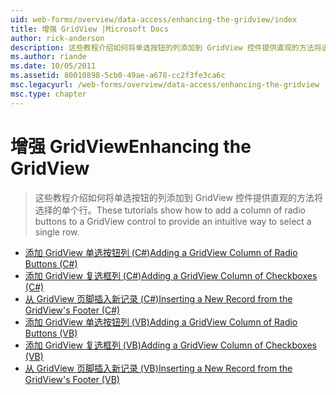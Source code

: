 ```yaml
---
uid: web-forms/overview/data-access/enhancing-the-gridview/index
title: 增强 GridView |Microsoft Docs
author: rick-anderson
description: 这些教程介绍如何将单选按钮的列添加到 GridView 控件提供直观的方法将选择的单个行。
ms.author: riande
ms.date: 10/05/2011
ms.assetid: 80010898-5cb0-49ae-a678-cc2f3fe3ca6c
msc.legacyurl: /web-forms/overview/data-access/enhancing-the-gridview
msc.type: chapter
---
```

<a name="enhancing-the-gridview"></a><span data-ttu-id="c4f4e-103">增强 GridView</span><span class="sxs-lookup"><span data-stu-id="c4f4e-103">Enhancing the GridView</span></span>
====================
> <span data-ttu-id="c4f4e-104">这些教程介绍如何将单选按钮的列添加到 GridView 控件提供直观的方法将选择的单个行。</span><span class="sxs-lookup"><span data-stu-id="c4f4e-104">These tutorials show how to add a column of radio buttons to a GridView control to provide an intuitive way to select a single row.</span></span>


- [<span data-ttu-id="c4f4e-105">添加 GridView 单选按钮列 (C#)</span><span class="sxs-lookup"><span data-stu-id="c4f4e-105">Adding a GridView Column of Radio Buttons (C#)</span></span>](adding-a-gridview-column-of-radio-buttons-cs.md)
- [<span data-ttu-id="c4f4e-106">添加 GridView 复选框列 (C#)</span><span class="sxs-lookup"><span data-stu-id="c4f4e-106">Adding a GridView Column of Checkboxes (C#)</span></span>](adding-a-gridview-column-of-checkboxes-cs.md)
- [<span data-ttu-id="c4f4e-107">从 GridView 页脚插入新记录 (C#)</span><span class="sxs-lookup"><span data-stu-id="c4f4e-107">Inserting a New Record from the GridView's Footer (C#)</span></span>](inserting-a-new-record-from-the-gridview-s-footer-cs.md)
- [<span data-ttu-id="c4f4e-108">添加 GridView 单选按钮列 (VB)</span><span class="sxs-lookup"><span data-stu-id="c4f4e-108">Adding a GridView Column of Radio Buttons (VB)</span></span>](adding-a-gridview-column-of-radio-buttons-vb.md)
- [<span data-ttu-id="c4f4e-109">添加 GridView 复选框列 (VB)</span><span class="sxs-lookup"><span data-stu-id="c4f4e-109">Adding a GridView Column of Checkboxes (VB)</span></span>](adding-a-gridview-column-of-checkboxes-vb.md)
- [<span data-ttu-id="c4f4e-110">从 GridView 页脚插入新记录 (VB)</span><span class="sxs-lookup"><span data-stu-id="c4f4e-110">Inserting a New Record from the GridView's Footer (VB)</span></span>](inserting-a-new-record-from-the-gridview-s-footer-vb.md)
